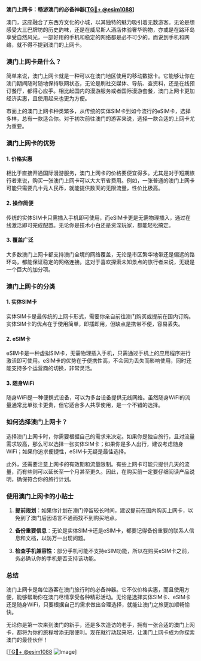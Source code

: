 **澳门上网卡：畅游澳门的必备神器[[TG💪+ @esim1088](https://t.me/s/esim1088)]**

澳门，这座融合了东西方文化的小城，以其独特的魅力吸引着无数游客。无论是想感受大三巴牌坊的历史韵味，还是在威尼斯人酒店体验奢华购物，亦或是在路环岛享受自然风光，一部好用的手机和稳定的网络都是必不可少的。而说到手机和网络，就不得不提到澳门的上网卡。

### 澳门上网卡是什么？

简单来说，澳门上网卡就是一种可以在澳门地区使用的移动数据卡。它能够让你在澳门期间随时随地保持联网状态，无论是刷社交媒体、导航、查资料，还是在线预订餐厅，都得心应手。相比起国内的漫游服务或者国际漫游套餐，澳门上网卡更加经济实惠，且使用起来也更为方便。

市面上的澳门上网卡种类繁多，从传统的实体SIM卡到如今流行的eSIM卡，选择多样，总有一款适合你。对于初次前往澳门的游客来说，选择一款合适的上网卡尤为重要。

### 澳门上网卡的优势

#### 1. **价格实惠**
相比于直接开通国际漫游服务，澳门上网卡的价格要便宜得多。尤其是对于短期旅行者来说，购买一张澳门上网卡可以大大节省费用。例如，一张普通的澳门上网卡可能只需要几十元人民币，就能提供数天的无限流量，性价比极高。

#### 2. **操作简便**
传统的实体SIM卡只需插入手机即可使用，而eSIM卡更是无需物理插入，通过在线激活即可完成配置。无论你是技术小白还是资深玩家，都能轻松搞定。

#### 3. **覆盖广泛**
大多数澳门上网卡都支持澳门全境的网络覆盖，无论是市区繁华地带还是偏远的路环岛，都能保证稳定的网络连接。这对于喜欢探索未知景点的旅行者来说，无疑是一个巨大的加分项。

### 澳门上网卡的分类

#### 1. **实体SIM卡**
实体SIM卡是最传统的上网卡形式，需要你亲自前往澳门购买或提前在国内订购。实体SIM卡的优点在于使用简单，即插即用，但缺点是携带不便，容易丢失。

#### 2. **eSIM卡**
eSIM卡是一种虚拟SIM卡，无需物理插入手机，只需通过手机上的应用程序进行激活即可使用。eSIM卡的优势在于便携性高，不会因为丢失而影响使用，同时还能支持多个运营商的切换，非常灵活。

#### 3. **随身WiFi**
随身WiFi是一种便携式设备，可以为多台设备提供无线网络。虽然随身WiFi的流量通常比单张卡更贵，但它适合多人共享使用，是一个不错的选择。

### 如何选择澳门上网卡？

选择澳门上网卡时，你需要根据自己的需求来决定。如果你是独自旅行，且对流量需求较高，那么可以选择一张实体SIM卡；如果你是多人出行，建议考虑随身WiFi；如果你追求便捷性，eSIM卡无疑是最佳选择。

此外，还需要注意上网卡的有效期和流量限制。有些上网卡可能只提供几天的流量，而有些则可以延长至一个月甚至更久。因此，在购买前一定要仔细阅读产品说明，确保符合你的旅行计划。

### 使用澳门上网卡的小贴士

1. **提前规划**：如果你计划在澳门停留较长时间，建议提前在国内购买上网卡，以免到了澳门后因语言不通而找不到购买地点。
   
2. **备份重要信息**：无论是实体SIM卡还是eSIM卡，都要记得备份重要的联系人信息和文档，以防万一出现问题。

3. **检查手机兼容性**：部分手机可能不支持eSIM功能，所以在购买eSIM卡之前，务必确认你的手机是否支持该功能。

### 总结

澳门上网卡是每位游客在澳门旅行时的必备神器。它不仅价格实惠，而且使用方便，能够帮助你在澳门尽情享受各种精彩活动。无论是选择实体SIM卡、eSIM卡还是随身WiFi，只要根据自己的需求做出合理选择，就能让澳门之旅更加顺畅愉快。

无论你是第一次来到澳门的新手，还是多次造访的老手，拥有一张合适的澳门上网卡，都将为你的旅程增添无限便利。现在就行动起来吧，让澳门上网卡成为你探索澳门的最佳伙伴！

[[TG💪+ @esim1088](https://t.me/s/esim1088) ![Image](https://i.postimg.cc/4NQfJmqS/Snipaste-2025-05-13-00-14-12.png)]